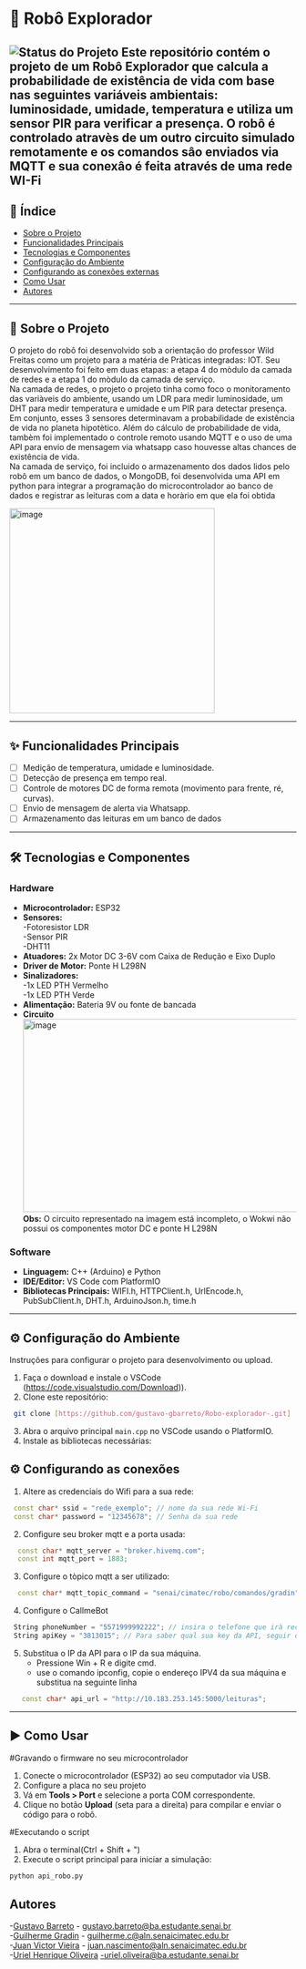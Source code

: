 # 🤖 Robô Explorador

![Status do Projeto](https://img.shields.io/badge/status-em_desenvolvimento-blueviolet)
Este repositório contém o projeto de um Robô Explorador que calcula a probabilidade de existência de vida com base nas seguintes variáveis ambientais: luminosidade, umidade, temperatura e utiliza um sensor PIR para verificar a presença. O robô é controlado atravès de um outro circuito simulado remotamente e os comandos sâo enviados via MQTT e sua conexâo é feita através de uma rede WI-Fi
---

## 📖 Índice

- [Sobre o Projeto](#-sobre-o-projeto)
- [Funcionalidades Principais](#-funcionalidades-principais)
- [Tecnologias e Componentes](https://github.com/gustavo-gbarreto/Robo-explorador-/tree/main?tab=readme-ov-file#%EF%B8%8F-tecnologias-e-componentes)  
- [Configuração do Ambiente](https://github.com/gustavo-gbarreto/Robo-explorador-/tree/main?tab=readme-ov-file#%EF%B8%8F-configura%C3%A7%C3%A3o-do-ambiente)
- [Configurando as conexões externas](https://github.com/gustavo-gbarreto/Robo-explorador-/tree/main?tab=readme-ov-file#%EF%B8%8F-configurando-as-conex%C3%B5es)
- [Como Usar](https://github.com/gustavo-gbarreto/Robo-explorador-/tree/main?tab=readme-ov-file#%EF%B8%8F-como-usar)
- [Autores](https://github.com/gustavo-gbarreto/Robo-explorador-/tree/main?tab=readme-ov-file#autores)
  

---

## 📍 Sobre o Projeto


O projeto do robô foi desenvolvido sob a orientaçâo do professor Wild Freitas como um projeto para a matéria de Pràticas integradas: IOT. Seu desenvolvimento foi feito em duas etapas: a etapa 4 do mòdulo da camada de redes e a etapa 1 do mòdulo da camada de serviço.  
Na camada de redes, o projeto o projeto tinha como foco o monitoramento das variàveis do ambiente, usando um LDR para medir luminosidade, um DHT para medir temperatura e umidade e um PIR para detectar presença. Em conjunto, esses 3 sensores determinavam a probabilidade de existência de vida no planeta hipotètico. Além do cálculo de probabilidade de vida, tambèm foi implementado o controle remoto usando MQTT e o uso de uma API para envio de mensagem via whatsapp caso houvesse altas chances de existência de vida.  
Na camada de serviço, foi incluido o armazenamento dos dados lidos pelo robô em um banco de dados, o MongoDB, foi desenvolvida uma API em python para integrar a programaçâo do microcontrolador ao banco de dados e registrar as leituras com a data e horàrio em que ela foi obtida

<img width="360" height="360" alt="image" src="https://github.com/user-attachments/assets/61e0f7eb-2d99-407b-8814-3cb5da0578e4" />

---

## ✨ Funcionalidades Principais

- [ ] Mediçâo de temperatura, umidade e luminosidade.
- [ ] Detecção de presença em tempo real.
- [ ] Controle de motores DC de forma remota (movimento para frente, ré, curvas).
- [ ] Envio de mensagem de alerta via Whatsapp.
- [ ] Armazenamento das leituras em um banco de dados

---

## 🛠️ Tecnologias e Componentes


### Hardware
* **Microcontrolador:** ESP32 
* **Sensores:**  
  -Fotoresistor LDR  
  -Sensor PIR  
  -DHT11 
* **Atuadores:** 2x Motor DC 3-6V com Caixa de Redução e Eixo Duplo 
* **Driver de Motor:** Ponte H L298N
* **Sinalizadores:**  
  -1x LED PTH Vermelho  
  -1x LED PTH Verde  
* **Alimentação:** Bateria 9V ou fonte de bancada
* **Circuito**  
  <img width="806" height="339" alt="image" src="https://github.com/user-attachments/assets/9898fcb4-e59a-4b0a-a682-0c7585292790" />
  **Obs:** O circuito representado na imagem está incompleto, o Wokwi não possui os componentes motor DC e ponte H L298N 


### Software
* **Linguagem:** C++ (Arduino) e Python
* **IDE/Editor:** VS Code com PlatformIO
* **Bibliotecas Principais:** WIFI.h, HTTPClient.h, UrlEncode.h, PubSubClient.h, DHT.h, ArduinoJson.h, time.h

---

## ⚙️ Configuração do Ambiente

Instruções para configurar o projeto para desenvolvimento ou upload.

1.  Faça o download e instale o VSCode (https://code.visualstudio.com/Download)).  
2.  Clone este repositório:  
   ```bash
    git clone [https://github.com/gustavo-gbarreto/Robo-explorador-.git]
   ```
3.  Abra o arquivo principal `main.cpp` no VSCode usando o PlatformIO.  
4.  Instale as bibliotecas necessárias:

## ⚙️ Configurando as conexões 

1.  Altere as credenciais do Wifi para a sua rede:  
   ``` C++
    const char* ssid = "rede_exemplo"; // nome da sua rede Wi-Fi
    const char* password = "12345678"; // Senha da sua rede
  ```
2. Configure seu broker mqtt e a porta usada:
  ``` C++
    const char* mqtt_server = "broker.hivemq.com"; 
    const int mqtt_port = 1883;
  ```
3. Configure o tòpico mqtt a ser utilizado:
  ```C++
    const char* mqtt_topic_command = "senai/cimatec/robo/comandos/gradin"; 
  ```
4. Configure o CallmeBot
  ```C++
   String phoneNumber = "5571999992222"; // insira o telefone que irà receber as mensagens via Whatsapp
   String apiKey = "3813015"; // Para saber qual sua key da API, seguir o passo a passo em: https://www.callmebot.com/blog/free-api-whatsapp-messages/
  ```
5. Substitua o IP da API para o IP da sua máquina.  
   - Pressione Win + R e digite cmd.  
   - use o comando ipconfig, copie o endereço IPV4 da sua máquina e substitua na seguinte linha
```C++
   const char* api_url = "http://10.183.253.145:5000/leituras";
```
     
---

## ▶️ Como Usar

#Gravando o firmware no seu microcontrolador  
1.  Conecte o microcontrolador (ESP32) ao seu computador via USB.  
2.  Configure a placa no seu projeto
3.  Vá em **Tools > Port** e selecione a porta COM correspondente.
4.  Clique no botão **Upload** (seta para a direita) para compilar e enviar o código para o robô.

#Executando o script  
1. Abra o terminal(Ctrl + Shift + ")
2.  Execute o script principal para iniciar a simulação:
```bash
python api_robo.py
```

## Autores

-[Gustavo Barreto](https://github.com/gustavo-gbarreto) - gustavo.barreto@ba.estudante.senai.br  
-[Guilherme Gradin](https://github.com/gradinguilherme/gradinguilherme) - guilherme.c@aln.senaicimatec.edu.br  
-[Juan Victor Vieira](https://github.com/juanvvieira) - juan.nascimento@aln.senaicimatec.edu.br  
-[Uriel Henrique Oliveira](https://github.com/UrielHRO) -uriel.oliveira@ba.estudante.senai.br  




